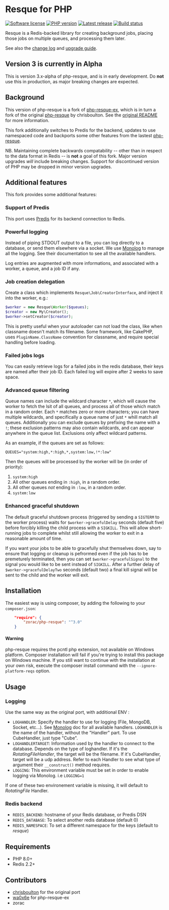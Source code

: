 # Resque for PHP

[![Software license][ico-license]](LICENSE)
[![PHP version][ico-php]][link-php]
[![Latest release][ico-packagist]][link-packagist]
[![Build status][ico-travis]][link-travis]

Resque is a Redis-backed library for creating background jobs, placing those
jobs on multiple queues, and processing them later.

See also the [change log](CHANGELOG.md) and [upgrade guide](UPGRADING.md).

## Version 3 is currently in Alpha

This is version 3.x-alpha of php-resque, and is in early development.
Do **not** use this in production, as major breaking changes are expected.

## Background

This version of php-resque is a fork of
[php-resque-ex](https://github.com/wa0x6e/php-resque-ex),
which is in turn a fork of the original
[php-resque](https://github.com/chrisboulton/php-resque)
by chrisboulton. See the
[original README](https://github.com/chrisboulton/php-resque/blob/master/README.md)
for more information.

This fork additionally switches to Predis for the backend, updates to use
namespaced code and backports some other features from the lastest
[php-resque](https://github.com/resque/php-resque).

NB. Maintaining complete backwards compatability -- other than in respect to the
data format in Redis -- is **not** a goal of this fork. Major version upgrades
*will* include breaking changes. Support for discontinued version of PHP may be
dropped in minor version upgrades.

## Additional features

This fork provides some additional features:

### Support of Predis

This port uses [Predis](https://github.com/nrk/predis) for its backend
connection to Redis.

### Powerful logging

Instead of piping STDOUT output to a file, you can log directly to a database,
or send them elsewhere via a socket. We use
[Monolog](https://github.com/Seldaek/monolog)
to manage all the logging. See their documentation to see all the available
handlers.

Log entries are augmented with more informations, and associated with a worker,
a queue, and a job ID if any.

### Job creation delegation

Create a class which implements `Resque\Job\CreatorInterface`, and inject it
into the worker, e.g.:

```php
$worker = new Resque\Worker($queues);
$creator = new My\Creator();
$worker->setCreator($creator);
```

This is pretty useful when your autoloader can not load the class, like when
classname doesn't match its filename. Some framework, like CakePHP, uses
`PluginName.ClassName` convention for classname, and require special handling
before loading.

### Failed jobs logs

You can easily retrieve logs for a failed jobs in the redis database, their
keys are named after their job ID. Each failed log will expire after 2 weeks to
save space.

### Advanced queue filtering

Queue names can include the wildcard character `*`, which will cause the worker
to fetch the lsit of all queues, and process all of those which match in a
random order. Each `*` matches zero or more characters; you can have multiple
wildcards, and specifically a queue name of just `*` whill match all queues.
Additionally you can exclude queues by prefixing the name with a `!`; these
exclusion patterns may also contain wildcards, and can appear anywhere in the
queue list. Exclusions only affect wildcard patterns.

As an example, if the queues are set as follows:
```
QUEUES="system:high,*:high,*,system:low,!*:low"
```
Then the queues will be processed by the worker will be (in order of priority):
1. `system:high`
2. All other queues ending in `:high`, in a random order.
3. All other queues *not* ending in `:low`, in a random order.
4. `system:low`

### Enhanced graceful shutdown

The default graceful shutdown process (triggered by sending a `SIGTERM` to the
worker process) waits for `$worker->gracefulDelay` seconds (default five)
before forcibly killing the child process with a `SIGKILL`. This will allow
short-running jobs to complete whilst still allowing the worker to exit in a
reasonable amount of time.

If you want your jobs to be able to gracefully shut themselves down, say to
ensure that logging or cleanup is pefrormed even if the job has to be
premeturely terminated, then you can set `$worker->gracefulSignal` to the
signal you would like to be sent instead of `SIGKILL`. After a further delay of
`$worker->gracefulDelayTwo` seconds (default two) a final kill signal will be
sent to the child and the worker will exit.

## Installation

The easiest way is using composer, by adding the following to your
`composer.json`:

```json
    "require": {
        "zorac/php-resque": "^3.0"
    }
```

#### Warning

php-resque requires the pcntl php extension, not available on Windows platform.
Composer installation will fail if you're trying to install this package on
Windows machine. If you still want to continue with the installation at your
own risk, execute the composer install command with the `--ignore-platform-reqs`
option.

## Usage

### Logging

Use the same way as the original port, with additional ENV :

* `LOGHANDLER`: Specify the handler to use for logging (File, MongoDB,
    Socket, etc...). See [Monolog](https://github.com/Seldaek/monolog#handlers)
    doc for all available handlers. `LOGHANDLER` is the name of the handler,
    without the "Handler" part. To use CubeHandler, just type "Cube".
* `LOGHANDLERTARGET`: Information used by the handler to connect to the
    database. Depends on the type of loghandler. If it's the
    *RotatingFileHandler*, the target will be the filename. If it's CubeHandler,
    target will be a udp address. Refer to each Handler to see what type of
    argument their `__construct()` method requires.
* `LOGGING`: This environment variable must be set in order to enable logging
    via Monolog. i.e `LOGGING=1`

If one of these two environement variable is missing, it will default to
*RotatingFile* Handler.

### Redis backend

* `REDIS_BACKEND`: hostname of your Redis database, or Predis DSN
* `REDIS_DATABASE`: To select another redis database (default 0)
* `REDIS_NAMESPACE`: To set a different namespace for the keys (default to
    *resque*)

## Requirements

* PHP 8.0+
* Redis 2.2+

## Contributors

* [chrisboulton](https://github.com/chrisboulton/php-resque) for the original
    port
* [wa0x6e](https://github.com/wa0x6e/php-resque-ex) for php-resque-ex
* zorac

[ico-license]: https://img.shields.io/github/license/zorac/php-resque.svg?style=flat-square
[ico-php]: https://img.shields.io/packagist/php-v/zorac/php-resque.svg?style=flat-square
[ico-packagist]: https://img.shields.io/packagist/v/zorac/php-resque.svg?style=flat-square
[ico-travis]: https://img.shields.io/travis/com/zorac/php-resque.svg?style=flat-square
[link-php]: https://www.php.net/
[link-packagist]: https://packagist.org/packages/zorac/php-resque
[link-travis]: https://travis-ci.com/zorac/php-resque
